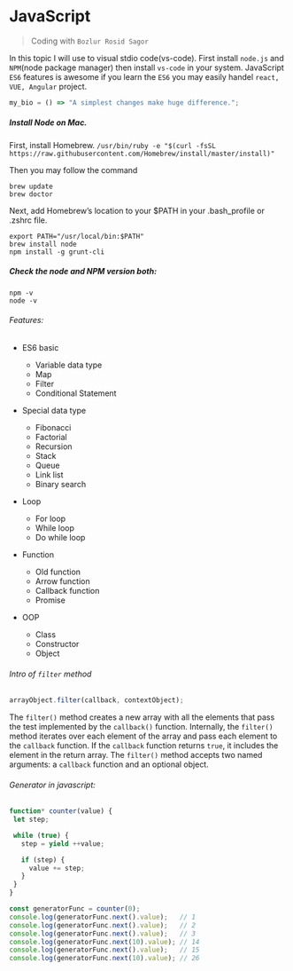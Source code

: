 # JavaScript

> Coding with `Bozlur Rosid Sagor`

In this topic I will use to visual stdio code(vs-code). First install `node.js` and `NPM`(node package manager) then install `vs-code` in your system. JavaScript `ES6` features is awesome if you learn the `ES6` you may easily handel `react, VUE, Angular` project.

```javascript
my_bio = () => "A simplest changes make huge difference.";
```

 ##### Install Node on Mac.
 First, install Homebrew.
 ``/usr/bin/ruby -e "$(curl -fsSL https://raw.githubusercontent.com/Homebrew/install/master/install)"``
 
 Then you may follow the command
 ```
 brew update
 brew doctor
 ```
 Next, add Homebrew’s location to your $PATH in your .bash_profile or .zshrc file.
 ```
export PATH="/usr/local/bin:$PATH"
brew install node
npm install -g grunt-cli
```
##### Check the node and NPM version both:
```
npm -v
node -v
```

###### Features:
- ES6 basic
    - Variable data type
    - Map
    - Filter
    - Conditional Statement
- Special data type
    - Fibonacci
    - Factorial
    - Recursion
    - Stack
    - Queue
    - Link list
    - Binary search

- Loop
    - For loop
    - While loop
    - Do while loop

- Function
    - Old function
    - Arrow function
    - Callback function
    - Promise

- OOP
    - Class
    - Constructor
    - Object 


###### Intro of `filter` method

```javascript
arrayObject.filter(callback, contextObject);
```
The `filter()` method creates a new array with all the elements that pass the test implemented by the `callback()` function.
Internally, the `filter()` method iterates over each element of the array and pass each element to the `callback` function. If the `callback` function returns `true`, it includes the element in the return array.
The `filter()` method accepts two named arguments: a `callback` function and an optional object.


###### Generator in javascript:
```javascript
function* counter(value) {
 let step;

 while (true) {
   step = yield ++value;

   if (step) {
     value += step;
   }
 }
}

const generatorFunc = counter(0);
console.log(generatorFunc.next().value);   // 1
console.log(generatorFunc.next().value);   // 2
console.log(generatorFunc.next().value);   // 3
console.log(generatorFunc.next(10).value); // 14
console.log(generatorFunc.next().value);   // 15
console.log(generatorFunc.next(10).value); // 26
```
